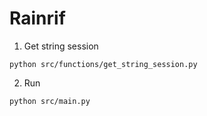 # Rainrif

1. Get string session

```console
python src/functions/get_string_session.py
```

2. Run

```console
python src/main.py
```
